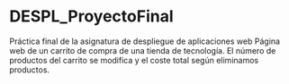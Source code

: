 # DESPL_ProyectoFinal
Práctica final de la asignatura de despliegue de aplicaciones web
Página web de un carrito de compra de una tienda de tecnología.
El número de productos del carrito se modifica y el coste total según eliminamos productos.
